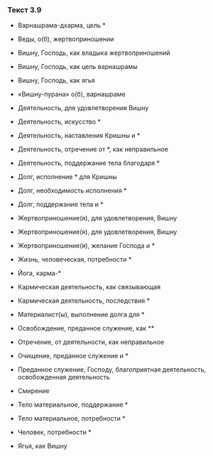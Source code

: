 ### Текст 3.9

- Варнашрама-дхарма, цель *

- Веды, о(б), жертвоприношении

- Вишну, Господь, как владыка жертвоприношений

- Вишну, Господь, как цель варнашрамы

- Вишну, Господь, как ягья

- «Вишну-пурана» о(б), варнашраме

- Деятельность, для удовлетворения Вишну

- Деятельность, искусство *

- Деятельность, наставления Кришны и *

- Деятельность, отречение от *, как неправильное

- Деятельность, поддержание тела благодаря *

- Долг, исполнение * для Кришны

- Долг, необходимость исполнения *

- Долг, поддержание тела и *

- Жертвоприношение(я), для удовлетворения, Вишну

- Жертвоприношение(я), для удовлетворения, Вишну

- Жертвоприношение(я), желание Господа и *

- Жизнь, человеческая, потребности *

- Йога, карма-*

- Кармическая деятельность, как связывающая

- Кармическая деятельность, последствия *

- Материалист(ы), выполнение долга для *

- Освобождение, преданное служение, как **

- Отречение, от деятельности, как неправильное

- Очищение, преданное служение и *

- Преданное служение, Господу, благоприятная деятельность, освобожденная деятельность

- Смирение

- Тело материальное, поддержание *

- Тело материальное, потребности *

- Человек, потребности *

- Ягья, как Вишну
	
